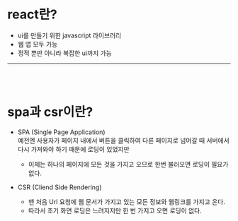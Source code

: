# react란?
- ui를 만들기 위한 javascript 라이브러리
- 웹 앱 모두 가능
- 정적 뿐만 아니라 복잡한 ui까지 가능
___
<br/>
<br/>

# spa과 csr이란?
- SPA (Single Page Application)     
  예전엔 사용자가 페이지 내에서 버튼을 클릭하여 다른 페이지로 넘어갈 때 서버에서 다시 가져와야 하기 때문에 로딩이 있었지만        
  - 이제는 하나의 페이지에 모든 것을 가지고 오므로 한번 불러오면 로딩이 필요가 없다.

- CSR (Cliend Side Rendering)
  - 맨 처음 Url 요청에 웹 문서가 가지고 있는 모든 정보와 웹링크를 가지고 온다. 
  - 따라서 초기 화면 로딩은 느려지지만 한 번 가지고 오면 로딩이 없다.

